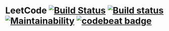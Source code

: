 # LeetCode [![Build Status](https://travis-ci.org/Frederick-S/LeetCode.svg?branch=master)](https://travis-ci.org/Frederick-S/LeetCode) [![Build status](https://ci.appveyor.com/api/projects/status/rm1mj6jdgj4pamds/branch/master?svg=true)](https://ci.appveyor.com/project/Frederick-S/leetcode/branch/master) [![Maintainability](https://api.codeclimate.com/v1/badges/703ca49b2e1ea85e9ec4/maintainability)](https://codeclimate.com/github/Frederick-S/LeetCode/maintainability) [![codebeat badge](https://codebeat.co/badges/7ba3a686-a85e-47ea-bbdc-d0ad18547c4d)](https://codebeat.co/projects/github-com-frederick-s-leetcode-master)

